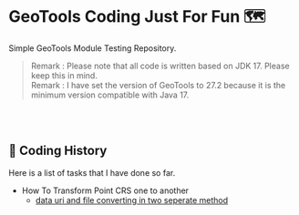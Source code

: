 # GeoTools Coding Just For Fun 🗺️

Simple GeoTools Module Testing Repository.<br>
> Remark : Please note that all code is written based on JDK 17. Please keep this in mind.<br>
> Remark : I have set the version of GeoTools to 27.2 because it is the minimum version compatible with Java 17.

<br><br>

## 🧭 Coding History

Here is a list of tasks that I have done so far.

- How To Transform Point CRS one to another
  - [data uri and file converting in two seperate method](src/test/java/coding/toast/geotools/reference/TransformTests.java)


